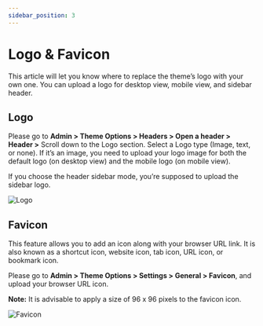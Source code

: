 ```yaml
---
sidebar_position: 3
---
```

# Logo & Favicon

This article will let you know where to replace the theme’s logo with your own one. You can upload a logo for desktop view, mobile view, and sidebar header.

## Logo

Please go to **Admin > Theme Options > Headers > Open a header > Header >** Scroll down to the Logo section. Select a Logo type (Image, text, or none). If it’s an image, you need to upload your logo image for both the default logo (on desktop view) and the mobile logo (on mobile view).

If you choose the header sidebar mode, you’re supposed to upload the sidebar logo.

![Logo](./img/logo.avif)

## Favicon

This feature allows you to add an icon along with your browser URL link. It is also known as a shortcut icon, website icon, tab icon, URL icon, or bookmark icon.

Please go to **Admin > Theme Options > Settings > General > Favicon**, and upload your browser URL icon.

**Note:** It is advisable to apply a size of 96 x 96 pixels to the favicon icon.

![Favicon](./img/favicon.avif)
